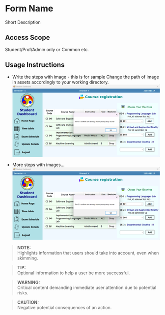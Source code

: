 # Form Name

Short Description

## Access Scope

Student/Prof/Admin only or Common etc.

## Usage Instructions

- Write the steps with image - this is for sample
Change the path of image in assets accordingly to your working directory.
![alt-syntax](../assets/clash.png)

- More steps with images...
![alt-syntax](../assets/clash.png)

> **NOTE:**  
> Highlights information that users should take into account, even when skimming.

> **TIP:**  
> Optional information to help a user be more successful.

> **WARNING:**  
> Critical content demanding immediate user attention due to potential risks.

> **CAUTION:**  
> Negative potential consequences of an action.
